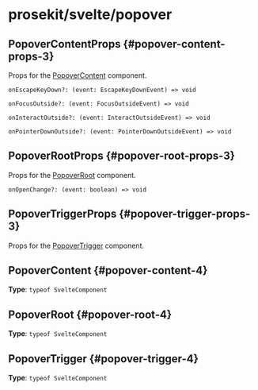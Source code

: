 # prosekit/svelte/popover

## PopoverContentProps {#popover-content-props-3}

Props for the [PopoverContent](popover.md#popover-content-4) component.

<dl>

<dt>

`onEscapeKeyDown?: (event: EscapeKeyDownEvent) => void`

</dt>

<dd>

</dd>

<dt>

`onFocusOutside?: (event: FocusOutsideEvent) => void`

</dt>

<dd>

</dd>

<dt>

`onInteractOutside?: (event: InteractOutsideEvent) => void`

</dt>

<dd>

</dd>

<dt>

`onPointerDownOutside?: (event: PointerDownOutsideEvent) => void`

</dt>

<dd>

</dd>

</dl>

## PopoverRootProps {#popover-root-props-3}

Props for the [PopoverRoot](popover.md#popover-root-4) component.

<dl>

<dt>

`onOpenChange?: (event: boolean) => void`

</dt>

<dd>

</dd>

</dl>

## PopoverTriggerProps {#popover-trigger-props-3}

Props for the [PopoverTrigger](popover.md#popover-trigger-4) component.

## PopoverContent {#popover-content-4}

**Type**: `typeof SvelteComponent`

## PopoverRoot {#popover-root-4}

**Type**: `typeof SvelteComponent`

## PopoverTrigger {#popover-trigger-4}

**Type**: `typeof SvelteComponent`

